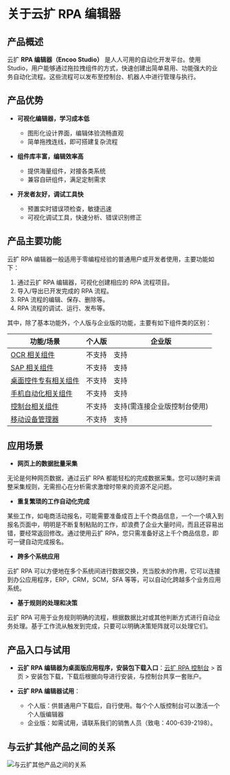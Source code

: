 # 关于云扩 RPA 编辑器

## 产品概述

云扩 **RPA 编辑器（Encoo Studio）** 是人人可用的自动化开发平台。使用 Studio，用户能够通过拖拉拽组件的方式，快速创建出简单易用、功能强大的业务自动化流程。这些流程可以发布至控制台、机器人中进行管理与执行。

## 产品优势

- **可视化编辑器，学习成本低**

    - 图形化设计界面，编辑体验流畅直观
    - 简单拖拽连线，即可搭建复杂流程

- **组件库丰富，编辑效率高**

    - 提供海量组件，对接各类系统
    - 兼容自研组件，满足定制需求

- **开发者友好，调试工具快**

    - 预置实时错误项检查，敏捷迅速
    - 可视化调试工具，快速分析、错误识别修正

## 产品主要功能

云扩 RPA 编辑器一般适用于零编程经验的普通用户或开发者使用，主要功能如下：

1. 通过云扩 RPA 编辑器，可视化创建相应的 RPA 流程项目。
2. 导入/导出已开发完成的 RPA 流程。
3. RPA 流程的编辑、保存、删除等。
4. RPA 流程的调试、运行、发布等。

其中，除了基本功能外，个人版与企业版的功能，主要有如下组件类的区别：

 功能/场景| 个人版 | 企业版
---------|----------|---------
[OCR 相关组件](./../Activities/UIAutomation/OCR/GetOCRText.md)|不支持|支持
[SAP 相关组件](./../Activities/UIAutomation/SAP/SAP_Login.md)|不支持|支持
[桌面控件专有相关组件](./../Activities/UIAutomation/DesktopOnly/GetJsonStructure.md)|不支持|支持
[手机自动化相关组件](./../Activities/PhoneAutomation/MobileConnect.md)|不支持|支持
[控制台相关组件](./../Activities/Console/DocReader.md)|不支持|支持(需连接企业版控制台使用)
[移动设备管理器](./../Studio/process/developProject/MobileDevicesManage/Prerequisites.md)|不支持|支持

## 应用场景

- **网页上的数据批量采集**

无论是何种网页数据，通过云扩 RPA 都能轻松的完成数据采集。您可以随时来调整采集规则，无需担心在分析需求激增时带来的资源不足问题。

- **重复繁琐的工作自动化完成**

某些工作，如电商活动报名，可能需要准备成百上千个商品信息，一个一个填入到报名页面中，明明是不断复制粘贴的工作，却浪费了企业大量时间，而且还容易出错，要经常返回修改。通过使用云扩 RPA，您只需准备好这上千个商品信息，即可一键自动完成报名。  

- **跨多个系统应用**

云扩 RPA 可以方便地在多个系统间进行数据交换，充当胶水的作用，它可以连接到办公应用程序，ERP，CRM，SCM，SFA 等等，可以自动化跨越多个业务应用系统。

- **基于规则的处理和决策**

云扩 RPA 可用于业务规则明确的流程，根据数据比对或其他判断方式进行自动业务处理。基于工作流从触发到完成，只要可以明确决策矩阵就可以处理它们。

## 产品入口与试用

- **云扩 RPA 编辑器为桌面版应用程序，安装包下载入口**：[云扩 RPA 控制台](https://console.encoo.com/) > 首页 > 安装包下载，下载后根据向导进行安装，与控制台共享一套账户。
- **云扩 RPA 编辑器试用**：

    - 个人版：供普通用户下载后，自行使用。每个个人版控制台可以激活一个个人版编辑器
    - 企业版：如需试用，请联系我们的销售人员（致电：400-639-2198）。

## 与云扩其他产品之间的关系

![与云扩其他产品之间的关系](https://docimages.blob.core.chinacloudapi.cn/images/Studio/studioproduct20211102.png)
